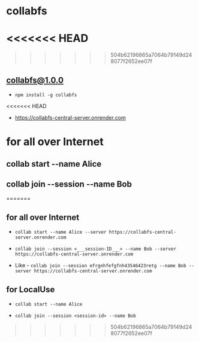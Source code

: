 # collabfs
<<<<<<< HEAD
=======

>>>>>>> 504b62196865a7064b79149d248077f2652ee07f

## collabfs@1.0.0

- `npm install -g collabfs`

<<<<<<< HEAD
- https://collabfs-central-server.onrender.com

# for all over Internet

## collab start --name Alice

## collab join --session <session-id> --name Bob
=======
## for all over Internet

- `collab start --name Alice --server https://collabfs-central-server.onrender.com`

- `collab join --session <___session-ID___> --name Bob --server https://collabfs-central-server.onrender.com`

-  Like - `collab join --session efrgnhfefgfnh43546423retg --name Bob --server https://collabfs-central-server.onrender.com`

## for LocalUse

- `collab start --name Alice`

- `collab join --session <session-id> --name Bob`
>>>>>>> 504b62196865a7064b79149d248077f2652ee07f
